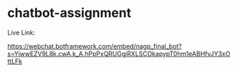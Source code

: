 # chatbot-assignment
Live Link:

https://webchat.botframework.com/embed/nagp_final_bot?s=YiwwEZV9L8k.cwA.k_A.hPpPxQRUGgjRXLSCOkapypT0hm1eABHfvJY3xOttLFk
